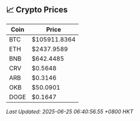## 📈 Crypto Prices

| Coin | Price |
| ---- | ----- |
| BTC | $105911.8364 |
| ETH | $2437.9589 |
| BNB | $642.4485 |
| CRV | $0.5648 |
| ARB | $0.3146 |
| OKB | $50.0901 |
| DOGE | $0.1647 |

_Last Updated: 2025-06-25 06:40:56.55 +0800 HKT_